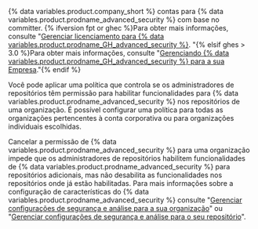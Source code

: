 {% data variables.product.company_short %} contas para {% data variables.product.prodname_advanced_security %} com base no committer. {% ifversion fpt or ghec %}Para obter mais informações, consulte "[Gerenciar licenciamento para {% data variables.product.prodname_GH_advanced_security %}](/billing/managing-licensing-for-github-advanced-security). "{% elsif ghes > 3.0 %}Para obter mais informações, consulte "[Gerenciando {% data variables.product.prodname_GH_advanced_security %} para a sua Empresa](/admin/advanced-security)."{% endif %}

Você pode aplicar uma política que controla se os administradores de repositórios têm permissão para habilitar funcionalidades para {% data variables.product.prodname_advanced_security %} nos repositórios de uma organização. É possível configurar uma política para todas as organizações pertencentes à conta corporativa ou para organizações individuais escolhidas.

Cancelar a permissão de {% data variables.product.prodname_advanced_security %} para uma organização impede que os administradores de repositórios habilitem funcionalidades de {% data variables.product.prodname_advanced_security %} para repositórios adicionais, mas não desabilita as funcionalidades nos repositórios onde já estão habilitadas. Para mais informações sobre a configuração de características do {% data variables.product.prodname_advanced_security %} consulte "[Gerenciar configurações de segurança e análise para a sua organização](/organizations/keeping-your-organization-secure/managing-security-and-analysis-settings-for-your-organization)" ou "[Gerenciar configurações de segurança e análise para o seu repositório](/github/administering-a-repository/managing-security-and-analysis-settings-for-your-repository)".
